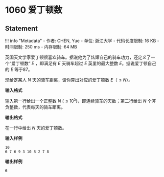 
# 1060 爱丁顿数

## Statement

!!! info "Metadata"
    - 作者: CHEN, Yue
    - 单位: 浙江大学
    - 代码长度限制: 16 KB
    - 时间限制: 250 ms
    - 内存限制: 64 MB

英国天文学家爱丁顿很喜欢骑车。据说他为了炫耀自己的骑车功力，还定义了一个“爱丁顿数” $E$ ，即满足有 $E$ 天骑车超过 $E$ 英里的最大整数 $E$。据说爱丁顿自己的 $E$ 等于87。

现给定某人 $N$ 天的骑车距离，请你算出对应的爱丁顿数 $E$（$\le N$）。

**输入格式**

输入第一行给出一个正整数 $N$ ($\le 10^5$)，即连续骑车的天数；第二行给出 $N$ 个非负整数，代表每天的骑车距离。

**输出格式**

在一行中给出 $N$ 天的爱丁顿数。

**输入样例**
```plaintext
10
6 7 6 9 3 10 8 2 7 8
```

**输出样例**
```plaintext
6
```

